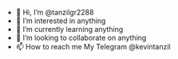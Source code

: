 - 👋 Hi, I’m @tanzilgr2288
- 👀 I’m interested in anything
- 🌱 I’m currently learning anything
- 💞️ I’m looking to collaborate on anything
- 📫 How to reach me My Telegram @kevintanzil

<!---
tanzilgr2288/tanzilgr2288 is a ✨ special ✨ repository because its `README.md` (this file) appears on your GitHub profile.
You can click the Preview link to take a look at your changes.
--->
